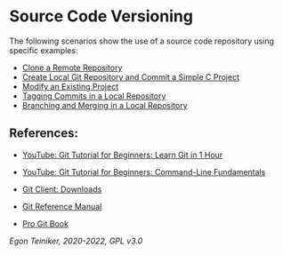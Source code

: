 # Source Code Versioning

The following scenarios show the use of a source code repository using specific examples:

* [Clone a Remote Repository](https://github.com/teiniker/teiniker-lectures-computerscience/tree/master/configuration-management/versioning/doc/CloneRemoteRepository.md)
* [Create Local Git Repository and Commit a Simple C Project](https://github.com/teiniker/teiniker-lectures-computerscience/tree/master/configuration-management/versioning/doc/CreateGitRepositoryAndCommitProject.md)
* [Modify an Existing Project](https://github.com/teiniker/teiniker-lectures-computerscience/tree/master/configuration-management/versioning/doc/ModifyProjectFiles.md)
* [Tagging Commits in a Local Repository](https://github.com/teiniker/teiniker-lectures-computerscience/tree/master/configuration-management/versioning/doc/TaggingLocalRepository.md)
* [Branching and Merging in a Local Repository](https://github.com/teiniker/teiniker-lectures-computerscience/tree/master/configuration-management/versioning/doc/BranchingLocalRepository.md)

## References:
* [YouTube: Git Tutorial for Beginners: Learn Git in 1 Hour](https://youtu.be/8JJ101D3knE)
* [YouTube: Git Tutorial for Beginners: Command-Line Fundamentals](https://youtu.be/HVsySz-h9r4)


* [Git Client: Downloads](https://git-scm.com/downloads)
* [Git Reference Manual](https://git-scm.com/docs)
* [Pro Git Book](https://git-scm.com/book/en/v2)

*Egon Teiniker, 2020-2022, GPL v3.0*
